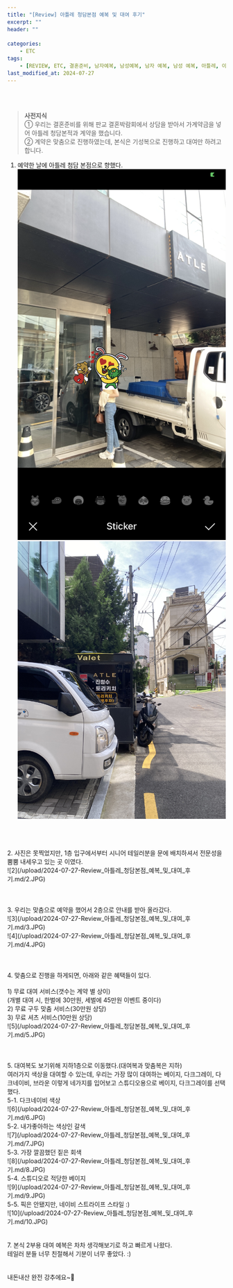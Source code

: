 ```yaml
---
title: "[Review] 아틀레 청담본점 예복 및 대여 후기"
excerpt: ""
header: ""

categories:
    - ETC
tags:
    - [REVIEW, ETC, 결혼준비, 남자예복, 남성예복, 남자 예복, 남성 예복, 아틀레, 아틀레 청담, 아틀레 예복, 아틀레 예복 청담본점, 아틀레 청담본점, ATLE 예복, ATLE 청담본점]
last_modified_at: 2024-07-27
---
```

<br><br>

> **사전지식**<br>
> ① 우리는 결혼준비를 위해 판교 결혼박람회에서 상담을 받아서 가계약금을 넣어 아틀레 청담본적과 계약을 했습니다.<br>
> ② 계약은 맞춤으로 진행하였는데, 본식은 기성복으로 진행하고 대여만 하려고 합니다.<br>


1. 예약한 날에 아틀레 첨담 본점으로 향했다.<br>
![0](/upload/2024-07-27-Review_아틀레_청담본점_예복_및_대여_후기.md/0.PNG)<br>
![1](/upload/2024-07-27-Review_아틀레_청담본점_예복_및_대여_후기.md/1.JPG)<br>
<br>
<br>
<br>
2. 사진은 못찍었지만, 1층 입구에서부터 시니어 테일러분을 문에 배치하셔서 전문성을 뿜뿜 내세우고 있는 곳 이였다.<br>
![2](/upload/2024-07-27-Review_아틀레_청담본점_예복_및_대여_후기.md/2.JPG)<br>
<br>
<br>
<br>
3. 우리는 맞춤으로 예약을 했어서 2층으로 안내를 받아 올라갔다.<br>
![3](/upload/2024-07-27-Review_아틀레_청담본점_예복_및_대여_후기.md/3.JPG)<br>
![4](/upload/2024-07-27-Review_아틀레_청담본점_예복_및_대여_후기.md/4.JPG)<br>
<br>
<br>
<br>
4. 맞춤으로 진행을 하게되면, 아래와 같은 혜택들이 있다.<br>
<br>
1) 무료 대여 서비스(갯수는 계약 별 상이)<br>
(개별 대여 시, 한벌에 30만원, 세벌에 45만원 이벤트 중이다)<br>
2) 무료 구두 맞춤 서비스(30만원 상당)<br>
3) 무료 셔츠 서비스(10만원 상당)<br>
![5](/upload/2024-07-27-Review_아틀레_청담본점_예복_및_대여_후기.md/5.JPG)<br>
<br>
<br>
<br>
5. 대여복도 보기위해 지하1층으로 이동했다.(대여복과 맞춤복은 지하)<br>
여러가지 색상을 대여할 수 있는데, 우리는 가장 많이 대여하는 베이지, 다크그레이, 다크네이비, 브라운 이렇게 네가지를 입어보고 스튜디오용으로 베이지, 다크그레이를 선택했다.<br>
5-1. 다크네이비 색상<br>
![6](/upload/2024-07-27-Review_아틀레_청담본점_예복_및_대여_후기.md/6.JPG)<br>
5-2. 내가좋아하는 색상인 갈색 <br>
![7](/upload/2024-07-27-Review_아틀레_청담본점_예복_및_대여_후기.md/7.JPG)<br>
5-3. 가장 깔끔했던 짙은 회색 <br>
![8](/upload/2024-07-27-Review_아틀레_청담본점_예복_및_대여_후기.md/8.JPG)<br>
5-4. 스튜디오로 적당한 베이지 <br>
![9](/upload/2024-07-27-Review_아틀레_청담본점_예복_및_대여_후기.md/9.JPG)<br>
5-5. 픽은 안됐지만, 네이비 스트라이프 스타일 :)<br>
![10](/upload/2024-07-27-Review_아틀레_청담본점_예복_및_대여_후기.md/10.JPG)<br>
<br>
<br>
7. 본식 2부용 대여 예복은 차차 생각해보기로 하고 빠르게 나왔다.<br>
테일러 분들 너무 친절해서 기분이 너무 좋았다. :)<br>
<br>
<br>
내돈내산 완전 강추에요~🤗<br>
